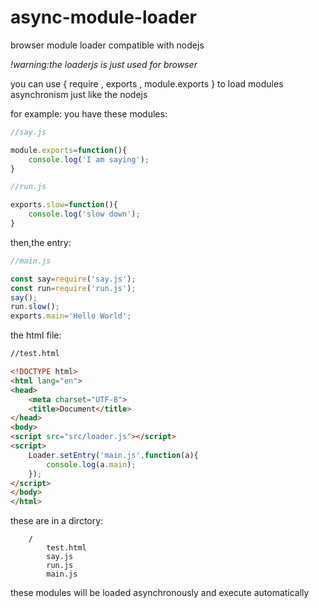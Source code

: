 # async-module-loader
browser module loader compatible with nodejs

*!warning:the loaderjs is just used for browser*

you can use { require , exports , module.exports } to load modules asynchronism just like the nodejs

for example:
you have these modules:

```js
//say.js

module.exports=function(){
	console.log('I am saying');
}
```

```js
//run.js

exports.slow=function(){
	console.log('slow down');
}
```
then,the entry:

```js
//main.js

const say=require('say.js');
const run=require('run.js');
say();
run.slow();
exports.main='Hello World';
```
the html file:

```html
//test.html

<!DOCTYPE html>
<html lang="en">
<head>
	<meta charset="UTF-8">
	<title>Document</title>
</head>
<body>
<script src="src/loader.js"></script>
<script>
	Loader.setEntry('main.js',function(a){
		console.log(a.main);
	});
</script>
</body>
</html>
```
these are in a dirctory:
```
	/
		test.html
		say.js
		run.js
		main.js
```
these modules will be loaded asynchronously and execute automatically

